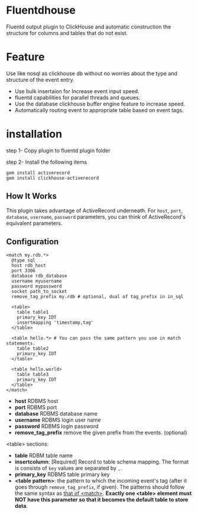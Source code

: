 # Fluentdhouse
 Fluentd output plugin to ClickHouse and automatic construction the structure for columns and tables that do not exist. 
 
# Feature
 Use like nosql as clickhouse db without no worries about the type and structure of the event entry.
 *  Use bulk insertaion for Increase event input speed.
 *  fluentd capabilities for parallel threads and queues.
 *  Use the database clickhouse buffer engine feature to increase speed.
 *  Automatically routing event to appropriate table based on event tags.


# installation
step 1- Copy plugin to fluentd plugin folder

step 2- Install the following items 

```
gem install activerecord
gem install clickhouse-activerecord

```

## How It Works

This plugin takes advantage of ActiveRecord underneath. For `host`, `port`, `database`, `username`, `password` parameters, you can think of ActiveRecord's equivalent parameters.

## Configuration

    <match my.rdb.*>
      @type sql
      host rdb_host
      port 3306
      database rdb_database
      username myusername
      password mypassword
      socket path_to_socket
      remove_tag_prefix my.rdb # optional, dual of tag_prefix in in_sql

      <table>
        table table1
        primary_key IDT
        insertmapping 'timestamp,tag'
      </table>

      <table hello.*> # You can pass the same pattern you use in match statements.
        table table2
        primary_key IDT
      </table>
      
      <table hello.world>
        table table3
        primary_key IDT
      </table>
    </match>

* **host** RDBMS host
* **port** RDBMS port
* **database** RDBMS database name
* **username** RDBMS login user name
* **password** RDBMS login password
* **remove_tag_prefix** remove the given prefix from the events. (optional)

\<table\> sections:

* **table** RDBM table name
* **insertcolumn**: [Required] Record to table schema mapping. The format is consists of `key` values are separated by `,`.
* **primary_key** RDBMS table primary key
* **\<table pattern\>**: the pattern to which the incoming event's tag (after it goes through `remove_tag_prefix`, if given). The patterns should follow the same syntax as [that of \<match\>](https://docs.fluentd.org/configuration/config-file#how-match-patterns-work). **Exactly one \<table\> element must NOT have this parameter so that it becomes the default table to store data**.

